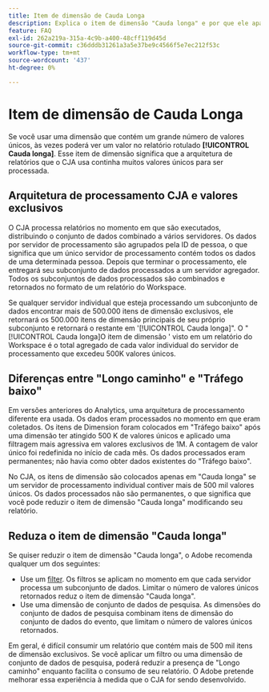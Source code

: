 ```yaml
---
title: Item de dimensão de Cauda Longa
description: Explica o item de dimensão "Cauda longa" e por que ele aparece no relatório.
feature: FAQ
exl-id: 262a219a-315a-4c9b-a400-48cff119d45d
source-git-commit: c36dddb31261a3a5e37be9c4566f5e7ec212f53c
workflow-type: tm+mt
source-wordcount: '437'
ht-degree: 0%

---
```


# Item de dimensão de Cauda Longa

Se você usar uma dimensão que contém um grande número de valores únicos, às vezes poderá ver um valor no relatório rotulado **[!UICONTROL Cauda longa]**. Esse item de dimensão significa que a arquitetura de relatórios que o CJA usa continha muitos valores únicos para ser processada.

## Arquitetura de processamento CJA e valores exclusivos

O CJA processa relatórios no momento em que são executados, distribuindo o conjunto de dados combinado a vários servidores. Os dados por servidor de processamento são agrupados pela ID de pessoa, o que significa que um único servidor de processamento contém todos os dados de uma determinada pessoa. Depois que terminar o processamento, ele entregará seu subconjunto de dados processados a um servidor agregador. Todos os subconjuntos de dados processados são combinados e retornados no formato de um relatório do Workspace.

Se qualquer servidor individual que esteja processando um subconjunto de dados encontrar mais de 500.000 itens de dimensão exclusivos, ele retornará os 500.000 itens de dimensão principais de seu próprio subconjunto e retornará o restante em &#39;[!UICONTROL Cauda longa]&quot;. O &quot;[!UICONTROL Cauda longa]O item de dimensão &#39; visto em um relatório do Workspace é o total agregado de cada valor individual do servidor de processamento que excedeu 500K valores únicos.

## Diferenças entre &quot;Longo caminho&quot; e &quot;Tráfego baixo&quot;

Em versões anteriores do Analytics, uma arquitetura de processamento diferente era usada. Os dados eram processados no momento em que eram coletados. Os itens de Dimension foram colocados em &quot;Tráfego baixo&quot; após uma dimensão ter atingido 500 K de valores únicos e aplicado uma filtragem mais agressiva em valores exclusivos de 1M. A contagem de valor único foi redefinida no início de cada mês. Os dados processados eram permanentes; não havia como obter dados existentes do &quot;Tráfego baixo&quot;.

No CJA, os itens de dimensão são colocados apenas em &quot;Cauda longa&quot; se um servidor de processamento individual contiver mais de 500 mil valores únicos. Os dados processados não são permanentes, o que significa que você pode reduzir o item de dimensão &quot;Cauda longa&quot; modificando seu relatório.

## Reduza o item de dimensão &quot;Cauda longa&quot;

Se quiser reduzir o item de dimensão &quot;Cauda longa&quot;, o Adobe recomenda qualquer um dos seguintes:

* Use um [filter](/help/components/filters/create-filters.md). Os filtros se aplicam no momento em que cada servidor processa um subconjunto de dados. Limitar o número de valores únicos retornados reduz o item de dimensão &quot;Cauda longa&quot;.
* Use uma dimensão de conjunto de dados de pesquisa. As dimensões do conjunto de dados de pesquisa combinam itens de dimensão do conjunto de dados do evento, que limitam o número de valores únicos retornados.

Em geral, é difícil consumir um relatório que contém mais de 500 mil itens de dimensão exclusivos. Se você aplicar um filtro ou uma dimensão de conjunto de dados de pesquisa, poderá reduzir a presença de &quot;Longo caminho&quot; enquanto facilita o consumo de seu relatório. O Adobe pretende melhorar essa experiência à medida que o CJA for sendo desenvolvido.
